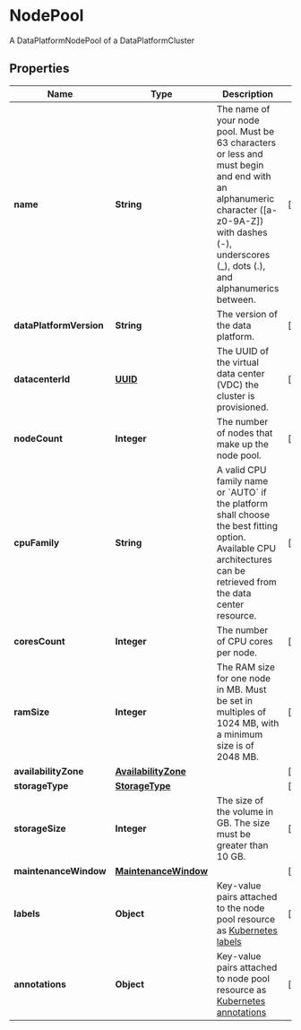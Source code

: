 

# NodePool

A DataPlatformNodePool of a DataPlatformCluster
## Properties

| Name | Type | Description | Notes |
| ------------ | ------------- | ------------- | ------------- |
| **name** | **String** | The name of your node pool. Must be 63 characters or less and must begin and end with an alphanumeric character ([a-z0-9A-Z]) with dashes (-), underscores (_), dots (.), and alphanumerics between.  |  [optional] |
| **dataPlatformVersion** | **String** | The version of the data platform.  |  [optional] |
| **datacenterId** | [**UUID**](UUID.md) | The UUID of the virtual data center (VDC) the cluster is provisioned.  |  [optional] |
| **nodeCount** | **Integer** | The number of nodes that make up the node pool.  |  [optional] |
| **cpuFamily** | **String** | A valid CPU family name or &#x60;AUTO&#x60; if the platform shall choose the best fitting option. Available CPU architectures can be retrieved from the data center resource.  |  [optional] |
| **coresCount** | **Integer** | The number of CPU cores per node.  |  [optional] |
| **ramSize** | **Integer** | The RAM size for one node in MB. Must be set in multiples of 1024 MB, with a minimum size is of 2048 MB. |  [optional] |
| **availabilityZone** | [**AvailabilityZone**](AvailabilityZone.md) |  |  [optional] |
| **storageType** | [**StorageType**](StorageType.md) |  |  [optional] |
| **storageSize** | **Integer** | The size of the volume in GB. The size must be greater than 10 GB. |  [optional] |
| **maintenanceWindow** | [**MaintenanceWindow**](MaintenanceWindow.md) |  |  [optional] |
| **labels** | **Object** | Key-value pairs attached to the node pool resource as [Kubernetes labels](https://kubernetes.io/docs/concepts/overview/working-with-objects/labels/)  |  [optional] |
| **annotations** | **Object** | Key-value pairs attached to node pool resource as [Kubernetes annotations](https://kubernetes.io/docs/concepts/overview/working-with-objects/annotations/)  |  [optional] |


